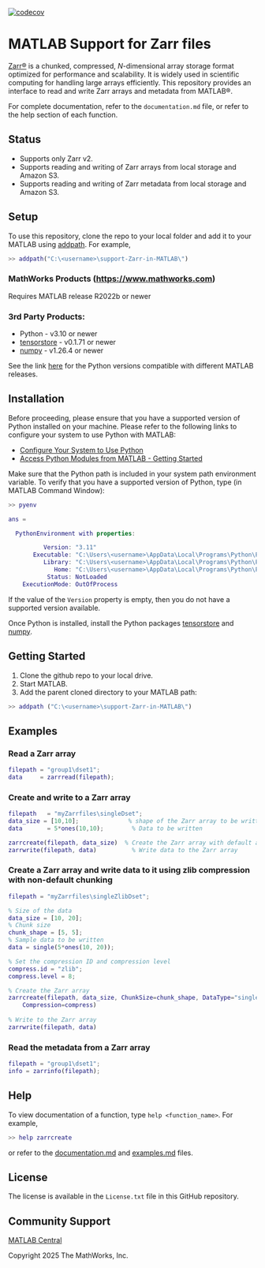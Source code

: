 [![codecov](https://codecov.io/gh/mathworks/MATLAB-support-for-Zarr-files/graph/badge.svg?token=ZBLNDOLQyA)](https://codecov.io/gh/mathworks/MATLAB-support-for-Zarr-files)

# MATLAB Support for Zarr files 

[Zarr&reg;](https://zarr-specs.readthedocs.io/en/latest/specs.html) is a chunked, compressed, _N_-dimensional array storage format optimized for performance and scalability. It is widely used in scientific computing for handling large arrays efficiently.
This repository provides an interface to read and write Zarr arrays and metadata from MATLAB&reg;.

For complete documentation, refer to the `documentation.md` file, or refer to the help section of each function.

## Status
- Supports only Zarr v2.
- Supports reading and writing of Zarr arrays from local storage and Amazon S3.
- Supports reading and writing of Zarr metadata from local storage and Amazon S3.

## Setup
To use this repository, clone the repo to your local folder and add it to your MATLAB using [addpath](https://www.mathworks.com/help/matlab/ref/addpath.html).
For example, 
``` MATLAB
>> addpath("C:\<username>\support-Zarr-in-MATLAB\")
```

### MathWorks Products (https://www.mathworks.com)

Requires MATLAB release R2022b or newer

### 3rd Party Products:
- Python - v3.10 or newer
- [tensorstore](https://github.com/google/tensorstore) - v0.1.71 or newer
- [numpy](https://github.com/numpy/numpy) - v1.26.4 or newer

See the link [here](https://www.mathworks.com/support/requirements/python-compatibility.html) for the Python versions compatible with different MATLAB releases.


## Installation
Before proceeding, please ensure that you have a supported version of Python installed on your machine.
Please refer to the following links to configure your system to use Python with MATLAB:
- [Configure Your System to Use Python](https://www.mathworks.com/help/matlab/matlab_external/install-supported-python-implementation.html)
- [Access Python Modules from MATLAB - Getting Started](https://www.mathworks.com/help/matlab/matlab_external/create-object-from-python-class.html)

Make sure that the Python path is included in your system path environment variable. To verify that you have a supported version of Python, type (in MATLAB Command Window):

``` MATLAB
>> pyenv

ans = 

  PythonEnvironment with properties:

          Version: "3.11"
       Executable: "C:\Users\<username>\AppData\Local\Programs\Python\Python311\pythonw.exe"
          Library: "C:\Users\<username>\AppData\Local\Programs\Python\Python311\python311.dll"
             Home: "C:\Users\<username>\AppData\Local\Programs\Python\Python311"
           Status: NotLoaded
    ExecutionMode: OutOfProcess
```
If the value of the `Version` property is empty, then you do not have a supported version available.

Once Python is installed, install the Python packages [tensorstore](https://github.com/google/tensorstore) and [numpy](https://github.com/numpy/numpy).

## Getting Started 
1. Clone the github repo to your local drive.
2. Start MATLAB.
3. Add the parent cloned directory to your MATLAB path:
``` MATLAB
>> addpath ("C:\<username>\support-Zarr-in-MATLAB\")
```

## Examples

### Read a Zarr array
``` MATLAB
filepath = "group1\dset1";
data     = zarrread(filepath);
```

### Create and write to a Zarr array
``` MATLAB
filepath   = "myZarrfiles\singleDset";
data_size = [10,10];              % shape of the Zarr array to be written
data       = 5*ones(10,10);        % Data to be written

zarrcreate(filepath, data_size)  % Create the Zarr array with default attributes
zarrwrite(filepath, data)          % Write data to the Zarr array
```

### Create a Zarr array and write data to it using zlib compression with non-default chunking
``` MATLAB
filepath = "myZarrfiles\singleZlibDset";

% Size of the data
data_size = [10, 20];
% Chunk size
chunk_shape = [5, 5];
% Sample data to be written
data = single(5*ones(10, 20));

% Set the compression ID and compression level
compress.id = "zlib";
compress.level = 8;

% Create the Zarr array
zarrcreate(filepath, data_size, ChunkSize=chunk_shape, DataType="single", ...
	Compression=compress)
	
% Write to the Zarr array
zarrwrite(filepath, data)
```


### Read the metadata from a Zarr array
``` MATLAB
filepath = "group1\dset1";
info = zarrinfo(filepath);
```

## Help
To view documentation of a function, type `help <function_name>`. For example,
``` MATLAB
>> help zarrcreate
```
or refer to the [documentation.md](https://github.com/mathworks/MATLAB-support-for-Zarr-files/blob/main/doc/documentation.md) and [examples.md](https://github.com/mathworks/MATLAB-support-for-Zarr-files/blob/main/doc/examples.md) files.


## License
<!--- Make sure you have a License.txt within your Repo --->

The license is available in the `License.txt` file in this GitHub repository.

## Community Support
[MATLAB Central](https://www.mathworks.com/matlabcentral)

Copyright 2025 The MathWorks, Inc.
